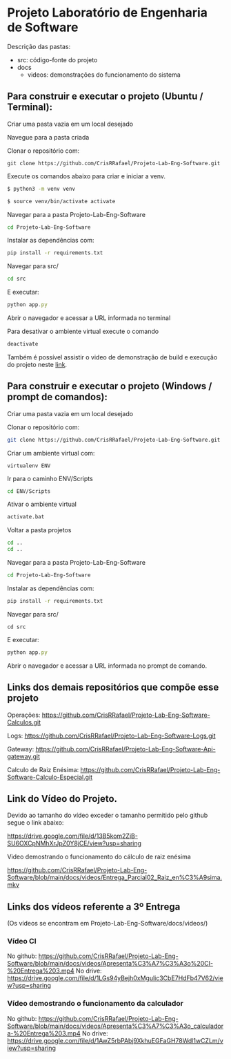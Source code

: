 # Projeto Laboratório de Engenharia de Software

Descrição das pastas:

- src: código-fonte do projeto
- docs
	- videos: demonstrações do funcionamento do sistema

## Para construir e executar o projeto (Ubuntu / Terminal):

Criar uma pasta vazia em um local desejado 

Navegue para a pasta criada

Clonar o repositório com:

```
git clone https://github.com/CrisRRafael/Projeto-Lab-Eng-Software.git
```

Execute os comandos abaixo para criar e iniciar a venv.

```bash
$ python3 -m venv venv

$ source venv/bin/activate activate
```

Navegar para a pasta Projeto-Lab-Eng-Software

```bash
cd Projeto-Lab-Eng-Software
```

Instalar as dependências com:

```bash
pip install -r requirements.txt
```

Navegar para src/

```bash
cd src
```

 E executar:

```jsx
python app.py
```

Abrir o navegador e acessar a URL informada no terminal

Para desativar o ambiente virtual execute o comando

```bash
deactivate
```

Também é possível assistir o video de demonstração de build e execução do projeto neste [link](https://drive.google.com/file/d/1VMa17glNh3cYGC2I8TwApVkku2hw8TU-/view?usp=sharing).

## Para construir e executar o projeto (Windows / prompt de comandos):

Criar uma pasta vazia em um local desejado 

Clonar o repositório com:

```bash
git clone https://github.com/CrisRRafael/Projeto-Lab-Eng-Software.git
```

Criar um ambiente virtual com:

	virtualenv ENV

Ir para o caminho ENV/Scripts

```bash
cd ENV/Scripts
```

Ativar o ambiente virtual

```bash
activate.bat
```

Voltar a pasta projetos

```bash
cd ..
cd ..
```

Navegar para a pasta Projeto-Lab-Eng-Software

```bash
cd Projeto-Lab-Eng-Software
```

Instalar as dependências com:

```bash
pip install -r requirements.txt
```

Navegar para src/

```
cd src
```

 E executar:

```jsx
python app.py
```

Abrir o navegador e acessar a URL informada no prompt de comando.


## Links dos demais repositórios que compõe esse projeto

Operações: 
https://github.com/CrisRRafael/Projeto-Lab-Eng-Software-Calculos.git

Logs: 
https://github.com/CrisRRafael/Projeto-Lab-Eng-Software-Logs.git

Gateway:
https://github.com/CrisRRafael/Projeto-Lab-Eng-Software-Api-gateway.git

Calculo de Raiz Enésima:
https://github.com/CrisRRafael/Projeto-Lab-Eng-Software-Calculo-Especial.git

## Link do Vídeo do Projeto.

Devido ao tamanho do vídeo exceder o tamanho permitido pelo github segue o link abaixo:

https://drive.google.com/file/d/13B5kom2ZiB-SU6OXCpNMhXrJpZ0Y8jCE/view?usp=sharing

Video demostrando o funcionamento do cálculo de raiz enésima

https://github.com/CrisRRafael/Projeto-Lab-Eng-Software/blob/main/docs/videos/Entrega_Parcial02_Raiz_en%C3%A9sima.mkv

## Links dos vídeos referente a 3º Entrega
(Os vídeos se encontram em Projeto-Lab-Eng-Software/docs/videos/)

### Vídeo CI
No github: https://github.com/CrisRRafael/Projeto-Lab-Eng-Software/blob/main/docs/videos/Apresenta%C3%A7%C3%A3o%20CI-%20Entrega%203.mp4
No drive: https://drive.google.com/file/d/1LGs94yBejh0xMgulic3CbE7HdFb47V62/view?usp=sharing

### Vídeo demostrando o funcionamento da calculador
No github: https://github.com/CrisRRafael/Projeto-Lab-Eng-Software/blob/main/docs/videos/Apresenta%C3%A7%C3%A3o_calculadora-%20Entrega%203.mp4
No drive: https://drive.google.com/file/d/1AwZ5rbPAbj9XkhuEGFaGH78Wdl1wCZLm/view?usp=sharing
